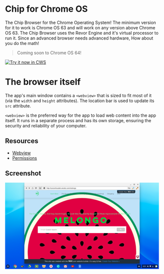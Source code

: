 # Chip for Chrome OS
The Chip Browser for the Chrome Operating System! The minimum version for it to work is Chrome OS 63 and will work on any version above Chrome OS 63. The Chip Browser uses the Revor Engine and it's virtual processor to run it. Since an advanced browser needs advanced hardware, How about you do the math!

> Coming soon to Chrome OS 64!

<a target="_blank" href="https://chrome.google.com/webstore/detail/edggnmnajhcbhlnpjnogkjpghaikidaa">![Try it now in CWS](https://raw.github.com/GoogleChrome/chrome-app-samples/master/tryitnowbutton.png "Click here to install Chip for Chrome OS from the Chrome Web Store")</a>

# The browser itself

The app's main window contains a `<webview>` that is sized to fit most of it
(via the `width` and `height` attributes). The location bar is used to
update its `src` attribute.

`<webview>` is the preferred way for the app to load web content into the app itself. It
runs in a separate process and has its own storage, ensuring the security and
reliability of your computer.

## Resources

* [Webview](http://developer.chrome.com/apps/app_external.html#webview)
* [Permissions](http://developer.chrome.com/apps/manifest.html#permissions)

## Screenshot

![screenshot](https://raw.githubusercontent.com/Dynamic-Build/Chip-for-Chrome-OS/master/assets/screenshot_1280_800.png)
